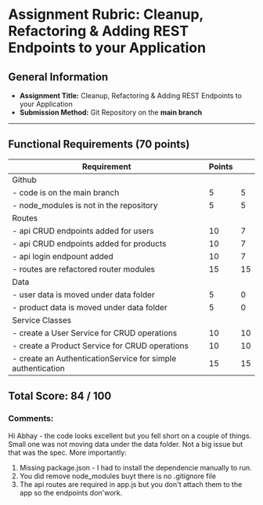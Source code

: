 # Assignment Rubric: Cleanup, Refactoring & Adding REST Endpoints to your Application

## General Information

- **Assignment Title:** Cleanup, Refactoring & Adding REST Endpoints to your Application
- **Submission Method:** Git Repository on the **main branch**

---

## Functional Requirements (70 points)

| Requirement                                                 | Points |     |
| ----------------------------------------------------------- | ------ | --- |
| Github                                                      |        |     |
| - code is on the main branch                                | 5      | 5   |
| - node_modules is not in the repository                     | 5      | 5   |
| Routes                                                      |        |     |
| - api CRUD endpoints added for users                        | 10     | 7   |
| - api CRUD endpoints added for products                     | 10     | 7   |
| - api login endpount added                                  | 10     | 7   |
| - routes are refactored router modules                      | 15     | 15  |
| Data                                                        |        |     |
| - user data is moved under data folder                      | 5      | 0   |
| - product data is moved under data folder                   | 5      | 0   |
| Service Classes                                             |        |     |
| - create a User Service for CRUD operations                 | 10     | 10  |
| - create a Product Service for CRUD operations              | 10     | 10  |
| - create an AuthenticationService for simple authentication | 15     | 15  |

## Total Score: 84 / 100

### Comments:

Hi Abhay - the code looks excellent but you fell short on a couple of things. Small one was not moving data under the data folder. Not a big issue but that was the spec. More importantly:

1. Missing package.json - I had to install the dependencie manually to run.
2. You did remove node_modules buyt there is no .gitignore file
3. The api routes are required in app.js but you don't attach them to the app so the endpoints don'work.
